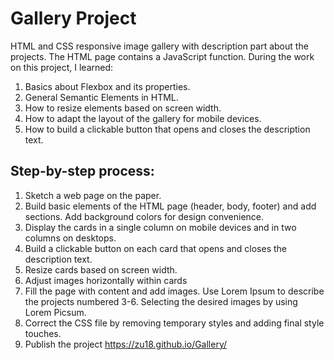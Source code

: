 # Gallery Project
HTML and CSS responsive image gallery with description part about the projects. The HTML page contains a JavaScript function. During the work on this project, I learned:

1. Basics about Flexbox and its properties.
2. General Semantic Elements in HTML.
3. How to resize elements based on screen width.
4. How to adapt the layout of the gallery for mobile devices.
5. How to build a clickable button that opens and closes the description text.

## Step-by-step process:
1. Sketch a web page on the paper. 
2. Build basic elements of the HTML page (header, body, footer) and add sections. Add background colors for design convenience.
3. Display the cards in a single column on mobile devices and in two columns on desktops.
4. Build a clickable button on each card that opens and closes the description text.
5. Resize cards based on screen width.
6. Adjust images horizontally within cards
7. Fill the page with content and add images.
Use Lorem Ipsum to describe the projects numbered 3-6. Selecting the desired images by using Lorem Picsum. 
8. Correct the CSS file by removing temporary styles and adding final style touches.
9. Publish the project https://zu18.github.io/Gallery/
